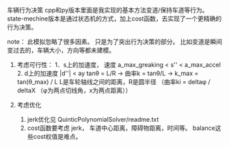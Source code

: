 车辆行为决策
	cpp和py版本里面是我实现的基本方法变道/保持车道等行为。
	state-mechine版本是通过状态机的方式，加上cost函数，去实现了一个更精确的行为决策。

note：
	此模拟忽略了很多因素。 只是为了突出行为决策的部分。
	比如变道是瞬间变过去的，车辆大小，方向等都未建模。

1. 考虑可行性：
	1．s上的加速度， 速度
		a_max_greaking < s'' < a_max_accel
	2. d上的加速度  |d''| < ay
		tanθ = L/R  ->  曲率k = tanθ/L  -> k_max = tan(θ_max) / L
		L是车轮轴线之间的距离，R是圆半径 （曲率ki = deltaφ / deltaX （φ为两点切线角，x为两点距离））

2. 考虑优化
	1. jerk优化见 QuinticPolynomialSolver/readme.txt
	2. cost函数要考虑 jerk， 车道中心距离，障碍物距离，时间等。
		balance这些cost权值是难点。
	
